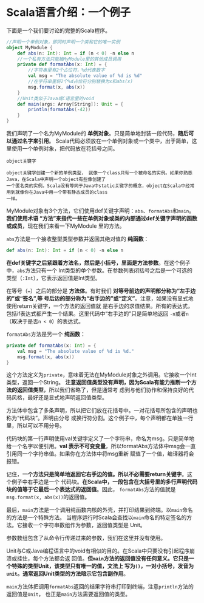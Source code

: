 Scala语言介绍：一个例子
===================================================================================
下面是一个我们要讨论的完整的Scala程序。
```scala
//声明一个单例对象，即同时声明一个类和它的唯一实例
object MyModule {
    def abs(n: Int): Int = if (n < 0) -n else n
    //一个私有方法只能被MyModule里的其他成员调用
    private def formatAbs(x: Int) = {
        //字符串里有2个占位符，%d代表数字
        val msg = "The absolute value of %d is %d"
        //在字符串里将2个%d占位符分别替换为x和abs(x)
        msg.format(x, abs(x))
    }
    //Unit类似于Java或C语言里的void
    def main(args: Array[String]): Unit = {
        println(formatAbs(-42))
    }
}
```
我们声明了一个名为MyModule的 **单例对象**。只是简单地封装一段代码，**随后可以通过名字来引用**。
Scala代码必须放在一个单例对象或一个类中，出于简单，这里使用一个单例对象，把代码放在花括号之间。
```
object关键字

object关键字创建一个新的单例类型， 就像一个class只有一个被命名的实例。如果你熟悉Java，在Scala中声明一个object有些像创建了
一个匿名类的实例。Scala没有等同于Java中static关键字的概念，object在Scala中经常用到就像你在Java中用一个带有静态成员的class
一样。
```
MyModule对象有3个方法，它们使用def关键字声明：`abs`、`formatAbs`和`main`。**我们使用术语
“方法”来指代一些在单例对象或类的内部通过def关键字声明的函数或成员**，现在我们来看一下MyModule
里的方法。

`abs`方法是一个接收整型类型参数并返回其绝对值的 **纯函数**：
```scala
def abs(n: Int): Int = if (n < 0) -n else n
```
**在def关键字之后紧跟着方法名，然后是小括号，里面是方法参数**。在这个例子中，`abs`方法只有一个
Int类型的单个参数。在参数列表闭括号之后是一个可选的类型（`:Int`），它表示返回值是Int类型。

在等号（`=`）之后的部分是 **方法体**。有时我们 **对等号前边的声明部分称为“左手边的”或“签名”,等
号后边的部分称为“右手边的”或“定义”**。注意，如果没有显式地使用return关键字，一个方法的返回值就
是右手边的求值结果。所有的表达式，包括if表达式都产生一个结果。这里代码中“右手边的”只是简单地返回
`-n`或者`n`（取决于是否`n < 0`）的表达式。

`formatAbs`方法是另一个 **纯函数**：
```scala
private def formatAbs(x: Int) = {
    val msg = "The absolute value of %d is %d."
    msg.format(x, abs(x))
}
```
这个方法定义为`private`，意味着无法在MyModule对象之外调用。它接收一个Int类型，返回一个String。
**注意返回值类型没有声明，因为Scala有能力推断一个方法的返回值类型**，所以我们省略了，但是通常考
虑到与他们协作和保持良好的代码风格，最好还是显式地声明返回值类型。

方法体中包含了多条声明，所以把它们放在花括号中。一对花括号所包含的声明也称为“代码块”。声明由分号
或换行符分割。这个例子中，每个声明都在单独一行里，所以可以不用分号。

代码块的第一行声明使用val关键字定义了一个字符串，命名为msg。只是简单地给一个名字以便引用。**val
表示不可变变量**，所以formatAbs方法体中msg会一直引用同一个字符串值。如果你在方法体中将msg重新
赋值了一个值，编译器将会报错。

记住，**一个方法只是简单地返回它右手边的值。所以不必需要return关键字**。这个例子中右手边是一个
代码块。**在Scala中，一段包含在大括号里的多行声明代码块的值等于它最后一个表达式的返回值**。因此，
`formatAbs`方法的值就是`msg.format(x, abs(x))`的返回值。

最后，`main`方法是一个调用纯函数内核的外壳，并打印结果到终端。以`main`命名的方法是一个特殊方法。
当程序运行时Scala会查找以`main`命名的特定签名的方法。它接收一个字符串数组作为参数，返回值类型是
Unit。

参数数组包含了从命令行传递过来的参数，我们在这里并没有使用。

Unit与C或Java编程语言中的void有相似的目的。在Scala中只要没有引起程序崩溃或挂住，每个方法都会返
回值。**但`main`方法的返回值没有任何意义。它只是一个特殊的类型Unit，该类型只有唯一的值，文法上
写为`()`，一对小括号，发音为`unit`。通常返回Unit类型的方法暗示它包含副作用**。

`main`方法体把调用`formatAbs`返回的结果字符串打印到终端，注意`println`方法的返回值是`Unit`，
也正是`main`方法需要返回值的类型。

